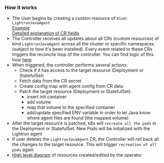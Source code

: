### How it works

 - The User begins by creating a custom resource of `Kind: LightrunJavaAgent`  
  [Example](../config/samples/agents_v1beta_lightrunjavaagent.yaml)  
  [Detailed explanation of CR fields](custom_resource.md)
 - The Controller receives all updates about all CRs (custom resources) of kind `LightrunJavaAgent` across all the cluster or specific namespaces
   (subject to how it's been installed). 
 Every event related to these CRs triggers the reconcile loop of the controller. You can find logic of this loop [here](reconcile_loop.excalidraw.png)  
 - When triggered, the controller performs several actions:
   - Check if it has access to the target resource (Deployment or StatefulSet)
   - Fetch data from the CR secret
   - Create config map with agent config from CR data
   - Patch the target resource (Deployment or StatefulSet):
     - insert init container
     - add volume
     - map that volume to the specified container
     - add/update specified ENV variable in order to let Java know where agent files are found (the mapped volume)
 - After the target resource is patched, k8s will `recreate all the pods` in the Deployment or StatefulSet. New Pods will be initialized with the Lightrun agent
 - If user deletes the `LightrunJavaAgent` CR, the Controller will roll back all the changes to the target resource. This will trigger `recreation of all pods` again
 - [High level diagram](resource_relations.excalidraw.png) of resources created/edited by the operator